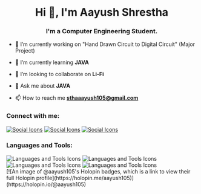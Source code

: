<h1 align="center">Hi 👋, I'm Aayush Shrestha</h1>
<h3 align="center">I'm a Computer Engineering Student.</h3>

- 🔭 I’m currently working on "Hand Drawn Circuit to Digital Circuit" (Major Project)

- 🌱 I’m currently learning **JAVA**

- 👯 I’m looking to collaborate on **Li-Fi**

- 💬 Ask me about **JAVA**

- 📫 How to reach me **sthaaayush105@gmail.com**

<h3 align="left">Connect with me:</h3>
<p align="left">
<a href="https://twitter.com/aayushrestha5" target="blank"><img align="center" src="https://skillicons.dev/icons?i=twitter" alt="Social Icons" /></a>
<a href="https://linkedin.com/in/aayushrestha" target="blank"><img align="center" src="https://skillicons.dev/icons?i=linkedin" alt="Social Icons" /></a>
<a href="https://instagram.com/aayush__shrestha" target="blank"><img align="center" src="https://skillicons.dev/icons?i=instagram" alt="Social Icons" /></a>
</p>

<h3 align="left">Languages and Tools:</h3>
<img src="https://skillicons.dev/icons?i=amazonwebservices,bootstrap,c,cpp,html,css,javascript" alt="Languages and Tools Icons" />
<img src="https://skillicons.dev/icons?i=django,java,express,git,heroku,photoshop,illustrator" alt="Languages and Tools Icons" />
<img src="https://skillicons.dev/icons?i=linux,matlab,mongodb,mysql,nodejs,postman,java" alt="Languages and Tools Icons" />
<img src="https://skillicons.dev/icons?i=react,sqlite" alt="Languages and Tools Icons" />
<br>
[![An image of @aayush105's Holopin badges, which is a link to view their full Holopin profile](https://holopin.me/aayush105)](https://holopin.io/@aayush105)
